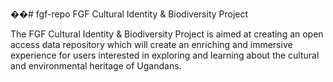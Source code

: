 ��#   f g f - r e p o 
FGF Cultural Identity & Biodiversity  Project 

The FGF Cultural Identity & Biodiversity Project is aimed at creating an open access data repository which will create an enriching and immersive experience for users interested in exploring and learning about the cultural and environmental heritage of Ugandans.


 
 
